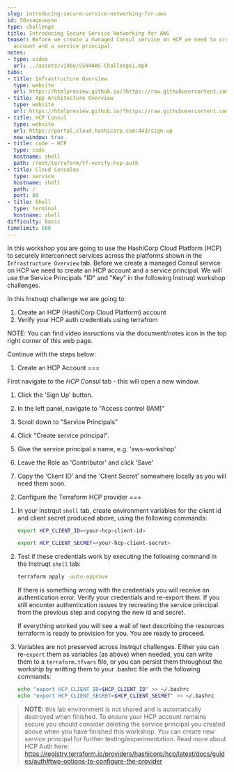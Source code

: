 ```yaml
---
slug: introducing-secure-service-networking-for-aws
id: 50asaqnuwyso
type: challenge
title: Introducing Secure Service Networking for AWS
teaser: Before we create a managed Consul service on HCP we need to create an HCP
  account and a service principal.
notes:
- type: video
  url: ../assets/video/SSN4AWS-Challenge1.mp4
tabs:
- title: Infrastructure Overview
  type: website
  url: https://htmlpreview.github.io/?https://raw.githubusercontent.com/hashicorp/field-workshops-consul/n8-ssn4aws-eks/instruqt-tracks/secure-service-networking-for-aws/assets/images/ssn4aws-infra-overview.html
- title: App Architecture Overview
  type: website
  url: https://htmlpreview.github.io/?https://raw.githubusercontent.com/hashicorp/field-workshops-consul/n8-ssn4aws-eks/instruqt-tracks/secure-service-networking-for-aws/assets/images/ssn4aws-app-overview.html
- title: HCP Consul
  type: website
  url: https://portal.cloud.hashicorp.com:443/sign-up
  new_window: true
- title: code - HCP
  type: code
  hostname: shell
  path: /root/terraform/tf-verify-hcp-auth
- title: Cloud Consoles
  type: service
  hostname: shell
  path: /
  port: 80
- title: Shell
  type: terminal
  hostname: shell
difficulty: basic
timelimit: 600
---
```

In this workshop you are going to use the HashiCorp Cloud Platform (HCP) to securely interconnect services across the platforms shown in the `Infrastructure Overview` tab. Before we create a managed Consul service on HCP we need to create an HCP account and a service principal. We will use the Service Principals "ID" and "Key" in the following Instruqt workshop challenges.

In this Instruqt challenge we are going to:

1. Create an HCP (HashiCorp Cloud Platform) account
2. Verify your HCP auth credentials using terrafrom

NOTE: You can find video insructions via the document/notes icon in the top right corner of this web page.

Continue with the steps below:

1) Create an HCP Account
===

First navigate to the *HCP Consul* tab - this will open a new window.

1. Click the 'Sign Up' button.

2. In the left panel, navigate to "Access control (IAM)"

3. Scroll down to "Service Principals"

4. Click "Create service principal".

5. Give the service principal a name, e.g. 'aws-workshop'

6. Leave the Role as 'Contributor' and click 'Save'

7. Copy the 'Client ID' and the 'Client Secret' somewhere locally as you will need them soon.


2) Configure the Terraform HCP provider
===
1. In your Instrqut `shell` tab, create environment variables for the client id and client secret produced above, using the following commands:

    ```sh
    export HCP_CLIENT_ID=<your-hcp-client-id>
    ```

    ```sh
    export HCP_CLIENT_SECRET=<your-hcp-client-secret>
    ```

2. Test if these credentials work by executing the following command in the Instruqt `shell` tab:

   ```sh
   terraform apply -auto-approve
   ```

    If there is something wrong with the credentials you will receive an authentication error. Verify your credentials and re-export them. If you still enconter authentication issues try recreating the service principal from the previous step and copying the new id and secret.

    If everything worked you will see a wall of text describing the resources terraform is ready to provision for you. You are ready to proceed.


3. Variables are not preserved across Instrqut challenges. Either you can re-`export` them as variables (as above) when needed, you can write them to a `terraform.tfvars` file, or you can persist them throughout the workship by writting them to your .bashrc file with the following commands:

    ```sh
    echo "export HCP_CLIENT_ID=$HCP_CLIENT_ID" >> ~/.bashrc
    echo "export HCP_CLIENT_SECRET=$HCP_CLIENT_SECRET" >> ~/.bashrc
    ```

> **NOTE:** this lab environment is not shared and is automatically destroyed when finished. To ensure your HCP account remains secure you should consider deleting the service principal you created above when you have finished this workshop. You can create new service principal for further testing/experimentation. Read more about HCP Auth here: https://registry.terraform.io/providers/hashicorp/hcp/latest/docs/guides/auth#two-options-to-configure-the-provider